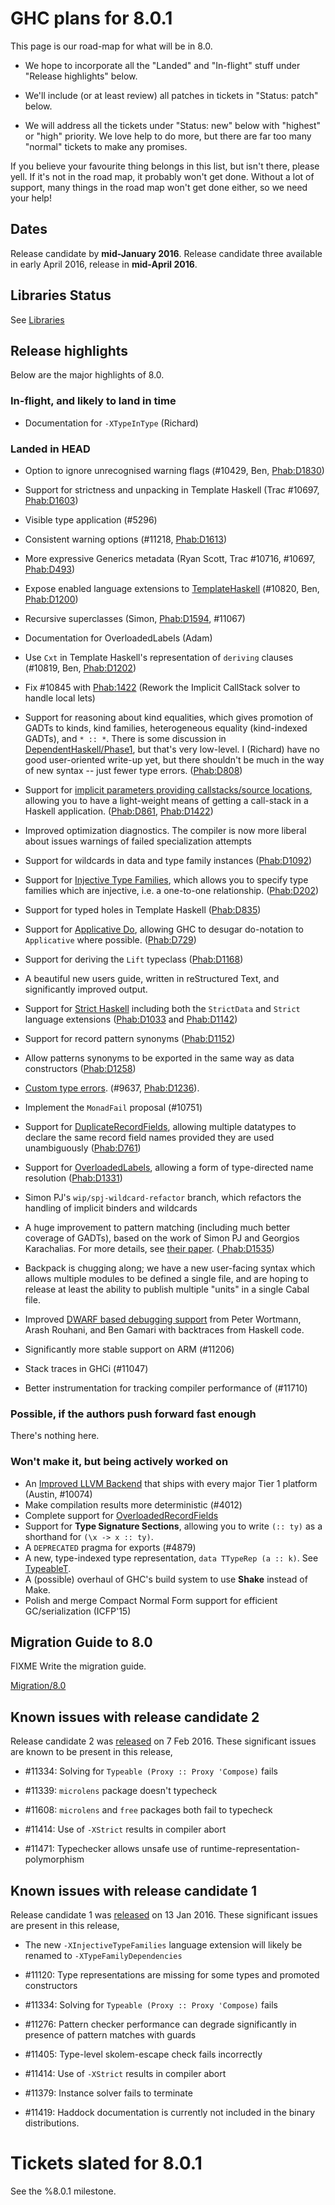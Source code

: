 # GHC plans for 8.0.1

This page is our road-map for what will be in 8.0.

- We hope to incorporate all the "Landed" and "In-flight" stuff under "Release highlights" below.

- We'll include (or at least review) all patches in tickets in "Status: patch" below.

- We will address all the tickets under "Status: new" below with "highest" or "high" priority.  We love help to do more, but there are far too many "normal" tickets to make any promises.


If you believe your favourite thing belongs in this list, but isn't there, please yell.  If it's not in the road map, it probably won't get done.  Without a lot of support, many things in the road map won't get done either, so we need your help!

## Dates

Release candidate by **mid-January 2016**. Release candidate three available in early April 2016, release in **mid-April 2016**.

## Libraries Status

See [Libraries](status/ghc-8.0.1/libraries)

## Release highlights


Below are the major highlights of 8.0.

### In-flight, and likely to land in time

- Documentation for `-XTypeInType` (Richard)

### Landed in HEAD

- Option to ignore unrecognised warning flags (#10429, Ben, [Phab:D1830](https://phabricator.haskell.org/D1830))

- Support for strictness and unpacking in Template Haskell (Trac #10697, [Phab:D1603](https://phabricator.haskell.org/D1603))

- Visible type application (#5296)

- Consistent warning options (#11218, [Phab:D1613](https://phabricator.haskell.org/D1613))

- More expressive Generics metadata (Ryan Scott, Trac #10716, #10697, [Phab:D493](https://phabricator.haskell.org/D493))

- Expose enabled language extensions to [TemplateHaskell](template-haskell) (#10820, Ben, [Phab:D1200](https://phabricator.haskell.org/D1200))

- Recursive superclasses (Simon, [Phab:D1594](https://phabricator.haskell.org/D1594), #11067)

- Documentation for OverloadedLabels (Adam)

- Use `Cxt` in Template Haskell's representation of `deriving` clauses (#10819, Ben, [Phab:D1202](https://phabricator.haskell.org/D1202))

- Fix #10845 with [Phab:1422](https://phabricator.haskell.org/1422) (Rework the Implicit CallStack solver to handle local lets)

- Support for reasoning about kind equalities, which gives promotion of GADTs to kinds, kind families, heterogeneous equality (kind-indexed GADTs), and `* :: *`. There is some discussion in [DependentHaskell/Phase1](dependent-haskell/phase1), but that's very low-level. I (Richard) have no good user-oriented write-up yet, but there shouldn't be much in the way of new syntax -- just fewer type errors. ([Phab:D808](https://phabricator.haskell.org/D808))

- Support for [implicit parameters providing callstacks/source locations](explicit-call-stack/implicit-locations), allowing you to have a light-weight means of getting a call-stack in a Haskell application. ([Phab:D861](https://phabricator.haskell.org/D861), [ Phab:D1422](https://phabricator.haskell.org/D1422))

- Improved optimization diagnostics. The compiler is now more liberal about issues warnings of failed specialization attempts

- Support for wildcards in data and type family instances ([Phab:D1092](https://phabricator.haskell.org/D1092))

- Support for [Injective Type Families](injective-type-families), which allows you to specify type families which are injective, i.e. a one-to-one relationship. ([Phab:D202](https://phabricator.haskell.org/D202))

- Support for typed holes in Template Haskell ([Phab:D835](https://phabricator.haskell.org/D835))

- Support for [Applicative Do](applicative-do), allowing GHC to desugar do-notation to `Applicative` where possible. ([Phab:D729](https://phabricator.haskell.org/D729))

- Support for deriving the `Lift` typeclass ([Phab:D1168](https://phabricator.haskell.org/D1168))

- A beautiful new users guide, written in reStructured Text, and significantly improved output.

- Support for [Strict Haskell](strict-pragma) including both the `StrictData` and `Strict` language extensions ([Phab:D1033](https://phabricator.haskell.org/D1033) and [ Phab:D1142](https://phabricator.haskell.org/D1142))

- Support for record pattern synonyms ([Phab:D1152](https://phabricator.haskell.org/D1152))

- Allow patterns synonyms to be exported in the same way as data constructors ([Phab:D1258](https://phabricator.haskell.org/D1258))

- [Custom type errors](proposal/custom-type-errors). (#9637, [Phab:D1236](https://phabricator.haskell.org/D1236)).

- Implement the `MonadFail` proposal (#10751)

- Support for [DuplicateRecordFields](records/overloaded-record-fields/duplicate-record-fields), allowing multiple datatypes to declare the same record field names provided they are used unambiguously ([Phab:D761](https://phabricator.haskell.org/D761))

- Support for [OverloadedLabels](records/overloaded-record-fields/overloaded-labels), allowing a form of type-directed name resolution ([Phab:D1331](https://phabricator.haskell.org/D1331))

- Simon PJ's `wip/spj-wildcard-refactor` branch, which refactors the handling of implicit binders and wildcards

- A huge improvement to pattern matching (including much better coverage of GADTs), based on the work of Simon PJ and Georgios Karachalias. For more details, see [their paper](http://people.cs.kuleuven.be/~george.karachalias/papers/p424-karachalias.pdf). ([ Phab:D1535](https://phabricator.haskell.org/D1535))

- Backpack is chugging along; we have a new user-facing syntax which allows multiple modules to be defined a single file, and are hoping to release at least the ability to publish multiple "units" in a single Cabal file.

- Improved [DWARF based debugging support](dwarf) from Peter Wortmann, Arash Rouhani, and Ben Gamari with backtraces from Haskell code.

- Significantly more stable support on ARM (#11206)

- Stack traces in GHCi (#11047)

- Better instrumentation for tracking compiler performance of (#11710)

### Possible, if the authors push forward fast enough

There's nothing here.

### Won't make it, but being actively worked on

- An [Improved LLVM Backend](improved-llvm-backend) that ships with every major Tier 1 platform (Austin, #10074)
- Make compilation results more deterministic (#4012)
- Complete support for [OverloadedRecordFields](records/overloaded-record-fields)
- Support for **Type Signature Sections**, allowing you to write `(:: ty)` as a shorthand for `(\x -> x :: ty)`.
- A `DEPRECATED` pragma for exports (#4879)
- A new, type-indexed type representation, `data TTypeRep (a :: k)`. See [TypeableT](typeable-t).
- A (possible) overhaul of GHC's build system to use **Shake** instead of Make.
- Polish and merge Compact Normal Form support for efficient GC/serialization (ICFP'15)

## Migration Guide to 8.0

FIXME Write the migration guide.

[Migration/8.0](/migration/8.0)

## Known issues with release candidate 2


Release candidate 2 was [released](https://mail.haskell.org/pipermail/ghc-devs/2016-February/011309.html) on 7 Feb 2016. These significant issues are known to be present in this release,

- #11334: Solving for `Typeable (Proxy :: Proxy 'Compose)` fails

- #11339: `microlens` package doesn't typecheck

- #11608: `microlens` and `free` packages both fail to typecheck

- #11414: Use of `-XStrict` results in compiler abort

- #11471: Typechecker allows unsafe use of runtime-representation-polymorphism

## Known issues with release candidate 1


Release candidate 1 was [released](https://mail.haskell.org/pipermail/ghc-devs/2016-January/010966.html) on 13 Jan 2016. These significant issues are present in this release,

- The new `-XInjectiveTypeFamilies` language extension will likely be
  renamed to `-XTypeFamilyDependencies`

- #11120: Type representations are missing for some types and promoted
  constructors

- #11334: Solving for `Typeable (Proxy :: Proxy 'Compose)` fails

- #11276: Pattern checker performance can degrade significantly in
  presence of pattern matches with guards

- #11405: Type-level skolem-escape check fails incorrectly

- #11414: Use of `-XStrict` results in compiler abort

- #11379: Instance solver fails to terminate

- #11419: Haddock documentation is currently not included in the binary
  distributions.

# Tickets slated for 8.0.1

See the %8.0.1 milestone.
